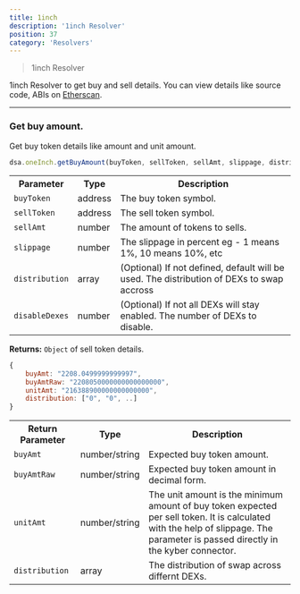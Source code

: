 ```yaml
---
title: 1inch
description: '1inch Resolver'
position: 37
category: 'Resolvers'
---
```

> 1inch Resolver


1inch Resolver to get buy and sell details. You can view details like source code, ABIs on [Etherscan](https://etherscan.io/address/0x16F0a50305c6aCf1A44A3DAa225531e731f39A9F#code).

---

### Get buy amount.

Get buy token details like amount and unit amount.


```javascript
dsa.oneInch.getBuyAmount(buyToken, sellToken, sellAmt, slippage, distribution, disableDexes);
```

<table class="table">
  <tr>
    <th>Parameter</th>
    <th>Type</th> 
    <th>Description</th>
  </tr>
  <tr>
    <td><code>buyToken</code></td>
    <td>address</td>
    <td>The buy token symbol.</td>
  <tr>
  <tr>
    <td><code>sellToken</code></td>
    <td>address</td>
    <td>The sell token symbol.</td>
  <tr>
  <tr>
    <td><code>sellAmt</code></td>
    <td>number</td>
    <td>The amount of tokens to sells.</td>
  <tr>
  <tr>
    <td><code>slippage</code></td>
    <td>number</td>
    <td>The slippage in percent eg - 1 means 1%, 10 means 10%, etc</td>
  <tr>
  <tr>
    <td><code>distribution</code></td>
    <td>array</td>
    <td>(Optional) If not defined, default will be used. The distribution of DEXs to swap accross</td>
  <tr>
  <tr>
    <td><code>disableDexes</code></td>
    <td>number</td>
    <td>(Optional) If not all DEXs will stay enabled. The number of DEXs to disable.</td>
  <tr>
</table>

**Returns:** `Object` of sell token details.

```javascript
{
    buyAmt: "2208.0499999999997",
    buyAmtRaw: "2208050000000000000000",
    unitAmt: "216388900000000000000",
    distribution: ["0", "0", ..]
}
```
<table class="table">
  <tr>
    <th>Return Parameter</th>
    <th>Type</th> 
    <th>Description</th>
  </tr>
  <tr>
    <td><code>buyAmt</code></td>
    <td>number/string</td>
    <td>Expected buy token amount.</td>
  <tr>
  <tr>
    <td><code>buyAmtRaw</code></td>
    <td>number/string</td>
    <td>Expected buy token amount in decimal form.</td>
  <tr>
  <tr>
    <td><code>unitAmt</code></td>
    <td>number/string</td>
    <td>The unit amount is the minimum amount of buy token expected per sell token. It is calculated with the help of slippage. The parameter is passed directly in the kyber connector.</td>
  <tr>
  <tr>
    <td><code>distribution</code></td>
    <td>array</td>
    <td>The distribution of swap across differnt DEXs.</td>
  <tr>

</table>

